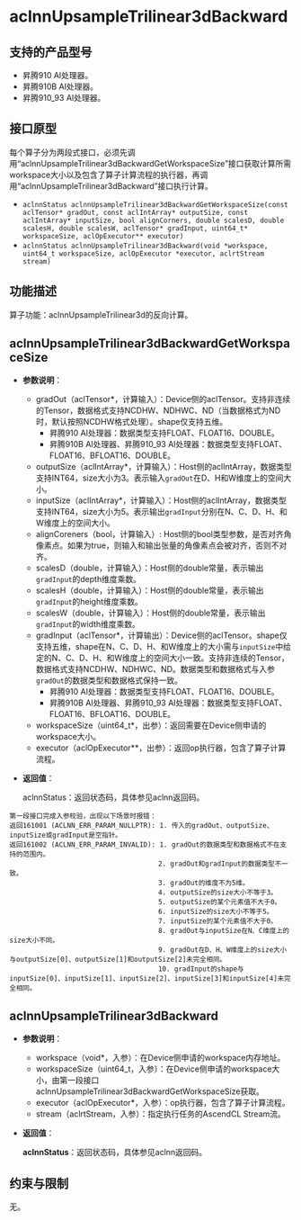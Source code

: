# aclnnUpsampleTrilinear3dBackward

## 支持的产品型号

- 昇腾910 AI处理器。
- 昇腾910B AI处理器。
- 昇腾910_93 AI处理器。

## 接口原型

每个算子分为两段式接口，必须先调用“aclnnUpsampleTrilinear3dBackwardGetWorkspaceSize”接口获取计算所需workspace大小以及包含了算子计算流程的执行器，再调用“aclnnUpsampleTrilinear3dBackward”接口执行计算。
- `aclnnStatus aclnnUpsampleTrilinear3dBackwardGetWorkspaceSize(const aclTensor* gradOut, const aclIntArray* outputSize, const aclIntArray* inputSize, bool alignCorners, double scalesD, double scalesH, double scalesW, aclTensor* gradInput, uint64_t* workspaceSize, aclOpExecutor** executor)`
- `aclnnStatus aclnnUpsampleTrilinear3dBackward(void *workspace, uint64_t workspaceSize, aclOpExecutor *executor, aclrtStream stream)`

## 功能描述

算子功能：aclnnUpsampleTrilinear3d的反向计算。

## aclnnUpsampleTrilinear3dBackwardGetWorkspaceSize

- **参数说明**：

  - gradOut（aclTensor*，计算输入）：Device侧的aclTensor。支持非连续的Tensor，数据格式支持NCDHW、NDHWC、ND（当数据格式为ND时，默认按照NCDHW格式处理）。shape仅支持五维。
    - 昇腾910 AI处理器：数据类型支持FLOAT、FLOAT16、DOUBLE。
    - 昇腾910B AI处理器、昇腾910_93 AI处理器：数据类型支持FLOAT、FLOAT16、BFLOAT16、DOUBLE。
  - outputSize（aclIntArray*，计算输入）：Host侧的aclIntArray，数据类型支持INT64，size大小为3。表示输入`gradOut`在D、H和W维度上的空间大小。
  - inputSize（aclIntArray*，计算输入）：Host侧的aclIntArray，数据类型支持INT64，size大小为5。表示输出`gradInput`分别在N、C、D、H、和W维度上的空间大小。
  - alignCoreners（bool，计算输入）: Host侧的bool类型参数，是否对齐角像素点。如果为true，则输入和输出张量的角像素点会被对齐，否则不对齐。
  - scalesD（double，计算输入）：Host侧的double常量，表示输出`gradInput`的depth维度乘数。
  - scalesH（double，计算输入）：Host侧的double常量，表示输出`gradInput`的height维度乘数。
  - scalesW（double，计算输入）：Host侧的double常量，表示输出`gradInput`的width维度乘数。
  - gradInput（aclTensor*，计算输出）：Device侧的aclTensor。shape仅支持五维，shape在N、C、D、H、和W维度上的大小需与`inputSize`中给定的N、C、D、H、和W维度上的空间大小一致。支持非连续的Tensor，数据格式支持NCDHW、NDHWC、ND。数据类型和数据格式与入参`gradOut`的数据类型和数据格式保持一致。
    - 昇腾910 AI处理器：数据类型支持FLOAT、FLOAT16、DOUBLE。
    - 昇腾910B AI处理器、昇腾910_93 AI处理器：数据类型支持FLOAT、FLOAT16、BFLOAT16、DOUBLE。
  - workspaceSize（uint64_t*，出参）：返回需要在Device侧申请的workspace大小。
  - executor（aclOpExecutor**，出参）：返回op执行器，包含了算子计算流程。

- **返回值**：

  aclnnStatus：返回状态码，具体参见aclnn返回码。

```
第一段接口完成入参校验，出现以下场景时报错：
返回161001 (ACLNN_ERR_PARAM_NULLPTR): 1. 传入的gradOut、outputSize、inputSize或gradInput是空指针。
返回161002 (ACLNN_ERR_PARAM_INVALID): 1. gradOut的数据类型和数据格式不在支持的范围内。
                                     2. gradOut和gradInput的数据类型不一致。
                                     3. gradOut的维度不为5维。
                                     4. outputSize的size大小不等于3。
                                     5. outputSize的某个元素值不大于0。
                                     6. inputSize的size大小不等于5。
                                     7. inputSize的某个元素值不大于0。
                                     8. gradOut与inputSize在N、C维度上的size大小不同。
                                     9. gradOut在D、H、W维度上的size大小与outputSize[0]、outputSize[1]和outputSize[2]未完全相同。
                                     10. gradInput的shape与inputSize[0]、inputSize[1]、inputSize[2]、inputSize[3]和inputSize[4]未完全相同。
```

## aclnnUpsampleTrilinear3dBackward

- **参数说明**：

  - workspace（void*，入参）：在Device侧申请的workspace内存地址。
  - workspaceSize（uint64_t，入参）：在Device侧申请的workspace大小，由第一段接口aclnnUpsampleTrilinear3dBackwardGetWorkspaceSize获取。
  - executor（aclOpExecutor*，入参）：op执行器，包含了算子计算流程。
  - stream（aclrtStream，入参）：指定执行任务的AscendCL Stream流。

- **返回值**：

  **aclnnStatus**：返回状态码，具体参见aclnn返回码。

## 约束与限制

无。
